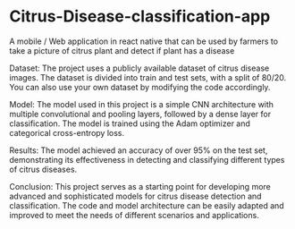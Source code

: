 # Citrus-Disease-classification-app
A mobile / Web application in react native that can be used by farmers to take a picture of citrus plant and detect if plant has a disease

Dataset:
The project uses a publicly available dataset of citrus disease images. The dataset is divided into train and test sets, with a split of 80/20. You can also use your own dataset by modifying the code accordingly.

Model:
The model used in this project is a simple CNN architecture with multiple convolutional and pooling layers, followed by a dense layer for classification. The model is trained using the Adam optimizer and categorical cross-entropy loss.

Results:
The model achieved an accuracy of over 95% on the test set, demonstrating its effectiveness in detecting and classifying different types of citrus diseases.

Conclusion:
This project serves as a starting point for developing more advanced and sophisticated models for citrus disease detection and classification. The code and model architecture can be easily adapted and improved to meet the needs of different scenarios and applications.
